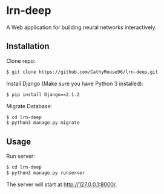 # lrn-deep
A Web application for building neural networks interactively.

## Installation
Clone repo:
```sh
$ git clone https://github.com/CathyMouse96/lrn-deep.git
```

Install Django (Make sure you have Python 3 installed):
```sh
$ pip install Django==2.1.2
```

Migrate Database:
```sh
$ cd lrn-deep
$ python3 manage.py migrate
```

## Usage
Run server:
```sh
$ cd lrn-deep
$ python3 manage.py runserver
```

The server will start at http://127.0.0.1:8000/.
